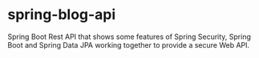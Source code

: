 # spring-blog-api
 
Spring Boot Rest API that shows some features of Spring Security, Spring Boot and Spring Data JPA working together to provide a secure Web API.
